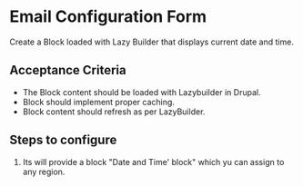 # Email Configuration Form

Create a Block loaded with Lazy Builder that displays current date and time.

## Acceptance Criteria

- The Block content should be loaded with Lazybuilder in Drupal.
- Block should implement proper caching.
- Block content should refresh as per LazyBuilder.

## Steps to configure

1. Its will provide a block "Date and Time' block" which yu can assign to any region.

